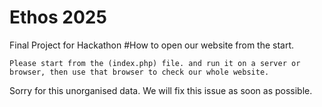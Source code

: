# Ethos 2025
Final Project for Hackathon
#How to open our website from the start. 

    Please start from the (index.php) file. and run it on a server or browser, then use that browser to check our whole website.


Sorry for this unorganised data. We will fix this issue as soon as possible.